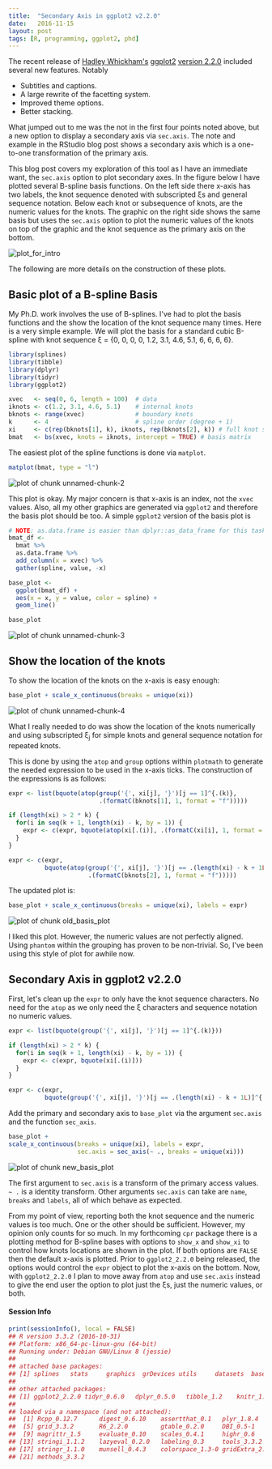 ```yaml
---
title:  "Secondary Axis in ggplot2 v2.2.0"
date:   2016-11-15
layout: post
tags: [R, programming, ggplot2, phd]
---
```




The recent release of [Hadley Whickham's](http://hadley.nz/) 
[ggplot2](http://ggplot2.org/) [version
2.2.0](https://blog.rstudio.org/2016/11/14/ggplot2-2-2-0/) included several new
features.  Notably

* Subtitles and captions.
* A large rewrite of the facetting system.
* Improved theme options.
* Better stacking.

What jumped out to me was the not in the first four points noted above, but a
new option to display a secondary axis via `sec.axis`.  The note and example in
the RStudio blog post shows a secondary axis which is a one-to-one
transformation of the primary axis.

This blog post covers my exploration of this tool as I have an immediate want,
the `sec.axis` option to plot secondary axes.  In the figure below I have plotted
several B-spline basis functions.  On the left side there x-axis has two labels,
the knot sequence denoted with subscripted &xi;s and general sequence notation.
Below each knot or subsequence of knots, are the numeric values for the knots.
The graphic on the right side shows the same basis but uses the `sec.axis`
option to plot the numeric values of the knots on top of the graphic and the
knot sequence as the primary axis on the bottom.

![plot_for_intro](/figures/20161115-figures/plot_for_intro-1.png)

The following are more details on the construction of these plots.

## Basic plot of a B-spline Basis
My Ph.D. work involves the use of B-splines.  I've had to plot the basis
functions and the show the location of the knot sequence many times.  Here is a
very simple example.  We will plot the basis for a standard cubic B-spline with
knot sequence &xi; = {0, 0, 0, 0, 1.2, 3.1, 4.6, 5.1, 6, 6, 6, 6}.

```r
library(splines) 
library(tibble)
library(dplyr)
library(tidyr)
library(ggplot2)

xvec   <- seq(0, 6, length = 100)  # data
iknots <- c(1.2, 3.1, 4.6, 5.1)    # internal knots
bknots <- range(xvec)              # boundary knots
k      <- 4                        # spline order (degree + 1)
xi     <- c(rep(bknots[1], k), iknots, rep(bknots[2], k)) # full knot sequence
bmat   <- bs(xvec, knots = iknots, intercept = TRUE) # basis matrix
```

The easiest plot of the spline functions is done via `matplot`.

```r
matplot(bmat, type = "l")
```

![plot of chunk unnamed-chunk-2](/figures/20161115-figures/unnamed-chunk-2-1.png)

This plot is okay.  My major concern is that x-axis is an index, not the `xvec`
values.  Also, all my other graphics are generated via `ggplot2` and therefore
the basis plot should be too.  A simple `ggplot2` version of the basis plot is


```r
# NOTE: as.data.frame is easier than dplyr::as_data_frame for this task
bmat_df <-
  bmat %>%
  as.data.frame %>%
  add_column(x = xvec) %>%
  gather(spline, value, -x)

base_plot <-
  ggplot(bmat_df) +
  aes(x = x, y = value, color = spline) +
  geom_line()

base_plot
```

![plot of chunk unnamed-chunk-3](/figures/20161115-figures/unnamed-chunk-3-1.png)

## Show the location of the knots
To show the location of the knots on the x-axis is easy enough:

```r
base_plot + scale_x_continuous(breaks = unique(xi))
```

![plot of chunk unnamed-chunk-4](/figures/20161115-figures/unnamed-chunk-4-1.png)

What I really needed to do was show the location of the knots numerically and
using subscripted &xi;<sub>j</sub> for simple knots and general sequence
notation for repeated knots.

This is done by using the `atop` and `group` options
within `plotmath` to generate the needed expression to be used in the x-axis
ticks.  The construction of the expressions is as follows:

```r
expr <- list(bquote(atop(group('{', xi[j], '}')[j == 1]^{.(k)},
                         .(formatC(bknots[1], 1, format = "f"))))) 

if (length(xi) > 2 * k) { 
  for(i in seq(k + 1, length(xi) - k, by = 1)) { 
    expr <- c(expr, bquote(atop(xi[.(i)], .(formatC(xi[i], 1, format = "f")))))
  }
} 

expr <- c(expr, 
          bquote(atop(group('{', xi[j], '}')[j == .(length(xi) - k + 1L)]^{.(length(xi))},
                      .(formatC(bknots[2], 1, format = "f")))))
```

The updated plot is:

```r
base_plot + scale_x_continuous(breaks = unique(xi), labels = expr) 
```

![plot of chunk old_basis_plot](/figures/20161115-figures/old_basis_plot-1.png)


I liked this plot.  However, the numeric values are not perfectly aligned.
Using `phantom` within the grouping has proven to be non-trivial.  So, I've been
using this style of plot for awhile now.

## Secondary Axis in ggplot2 v2.2.0
First, let's clean up the `expr` to only have the knot sequence characters.  No
need for the `atop` as we only need the &xi; characters and sequence notation no
numeric values.

```r
expr <- list(bquote(group('{', xi[j], '}')[j == 1]^{.(k)}))

if (length(xi) > 2 * k) { 
  for(i in seq(k + 1, length(xi) - k, by = 1)) { 
    expr <- c(expr, bquote(xi[.(i)]))
  }
} 

expr <- c(expr, 
          bquote(group('{', xi[j], '}')[j == .(length(xi) - k + 1L)]^{.(length(xi))}))
```

Add the primary and secondary axis to `base_plot` via the argument `sec.axis`
and the function `sec_axis`.

```r
base_plot +
scale_x_continuous(breaks = unique(xi), labels = expr,
                   sec.axis = sec_axis(~ ., breaks = unique(xi)))
```

![plot of chunk new_basis_plot](/figures/20161115-figures/new_basis_plot-1.png)



The first argument to `sec.axis` is a transform of the primary access values.
`~ .` is a identity transform.  Other arguments `sec.axis` can take are `name`,
`breaks` and `labels`, all of which behave as expected.

From my point of view, reporting both the knot sequence and the numeric
values is too much.  One or the other should be sufficient.  However, my opinion
only counts for so much.  In my forthcoming `cpr` package there is a plotting
method for B-spline bases with options to `show_x` and `show_xi` to control how
knots locations are shown in the plot.  If both options are `FALSE` then the
default x-axis is plotted.  Prior to `ggplot2_2.2.0` being released, the options
would control the `expr` object to plot the x-axis on the bottom.  Now, with
`ggplot2_2.2.0` I plan to move away from `atop` and use `sec.axis` instead to
give the end user the option to plot just the &xi;s, just the numeric values, or
both.


#### Session Info

```r
print(sessionInfo(), local = FALSE)
## R version 3.3.2 (2016-10-31)
## Platform: x86_64-pc-linux-gnu (64-bit)
## Running under: Debian GNU/Linux 8 (jessie)
## 
## attached base packages:
## [1] splines   stats     graphics  grDevices utils     datasets  base     
## 
## other attached packages:
## [1] ggplot2_2.2.0 tidyr_0.6.0   dplyr_0.5.0   tibble_1.2    knitr_1.15   
## 
## loaded via a namespace (and not attached):
##  [1] Rcpp_0.12.7      digest_0.6.10    assertthat_0.1   plyr_1.8.4      
##  [5] grid_3.3.2       R6_2.2.0         gtable_0.2.0     DBI_0.5-1       
##  [9] magrittr_1.5     evaluate_0.10    scales_0.4.1     highr_0.6       
## [13] stringi_1.1.2    lazyeval_0.2.0   labeling_0.3     tools_3.3.2     
## [17] stringr_1.1.0    munsell_0.4.3    colorspace_1.3-0 gridExtra_2.2.1 
## [21] methods_3.3.2
```

